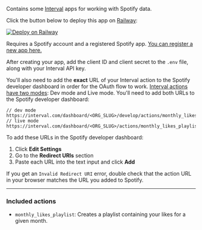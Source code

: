 Contains some [Interval](https://interval.com) apps for working with Spotify data.

Click the button below to deploy this app on [Railway](https://railway.app):

[![Deploy on Railway](https://railway.app/button.svg)](https://railway.app/new/template/19eYuj?referralCode=PWTwBP)

Requires a Spotify account and a registered Spotify app. [You can register a new app here.](https://developer.spotify.com/dashboard/login)

After creating your app, add the client ID and client secret to the `.env` file, along with your Interval API key.

You'll also need to add the **exact** URL of your Interval action to the Spotify developer dashboard in order for the OAuth flow to work. [Interval actions have two modes](https://interval.com/docs/concepts/environments): Dev mode and Live mode. You'll need to add both URLs to the Spotify developer dashboard:

```
// dev mode
https://interval.com/dashboard/<ORG_SLUG>/develop/actions/monthly_likes_playlist
// live mode
https://interval.com/dashboard/<ORG_SLUG>/actions/monthly_likes_playlist
```

To add these URLs in the Spotify developer dashboard:

1. Click **Edit Settings**
2. Go to the **Redirect URIs** section
3. Paste each URL into the text input and click **Add**

If you get an `Invalid Redirect URI` error, double check that the action URL in your browser matches the URL you added to Spotify.

---

### Included actions

- `monthly_likes_playlist`: Creates a playlist containing your likes for a given month.
